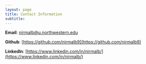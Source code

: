 ```yaml
---
layout: page
title: Contact Information
subtitle: 
---
```


**Email**: nirmalb@u.northwestern.edu

**Github**: [https://github.com/nirmalb9](https://github.com/nirmalb9)

**LinkedIn**: [https://www.linkedin.com/in/nirmalb/](https://www.linkedin.com/in/nirmalb/)

